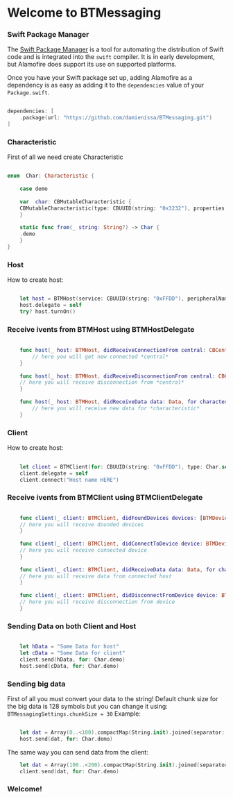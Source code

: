 
# Welcome to BTMessaging

### Swift Package Manager

  

The [Swift Package Manager](https://swift.org/package-manager/) is a tool for automating the distribution of Swift code and is integrated into the `swift` compiler. It is in early development, but Alamofire does support its use on supported platforms.

  

Once you have your Swift package set up, adding Alamofire as a dependency is as easy as adding it to the `dependencies` value of your `Package.swift`.

  

```swift

dependencies: [
    .package(url: "https://github.com/damienissa/BTMessaging.git")
]

```

### Characteristic
First of all we need create Characteristic
```swift

enum  Char: Characteristic {
    
    case demo
    
    var  char: CBMutableCharacteristic {
	CBMutableCharacteristic(type: CBUUID(string: "0x3232"), properties: [.notify, .write, .read], value: nil, permissions: [.readable, .writeable])
    }
    
    static func from(_ string: String?) -> Char {
	.demo
    }
}
 ```
### Host
How to create host: 
```swift

    let host = BTMHost(service: CBUUID(string: "0xFFDD"), peripheralName: "My Host Name", type: Char.self)
    host.delegate = self
    try? host.turnOn()
```

### Receive ivents from BTMHost using BTMHostDelegate
```swift
    
    func host(_ host: BTMHost, didReceiveConnectionFrom central: CBCentral) {
    	// here you will get new connected *central*
    }
    
    func host(_ host: BTMHost, didReceiveDisconnectionFrom central: CBCentral) {
	// here you will receive disconnection from *central*
    }
    
    func host(_ host: BTMHost, didReceiveData data: Data, for characteristic: Characteristic) {
    	// here you will receive new data for *characteristic*
    }
```

### Client
How to create host: 
```swift
   
    let client = BTMClient(for: CBUUID(string: "0xFFDD"), type: Char.self)
    client.delegate = self
    client.connect("Host name HERE")
```

### Receive ivents from BTMClient using BTMClientDelegate
```swift

    func client(_ client: BTMClient, didFoundDevices devices: [BTMDevice]) {
   	// here you will receive dounded devices
    }
    
    func client(_ client: BTMClient, didConnectToDevice device: BTMDevice) {
   	// here you will receive connected device
    }
    
    func client(_ client: BTMClient, didReceiveData data: Data, for characteristic: Characteristic) {
   	// here you will receive data from connected host
    }
    
    func client(_ client: BTMClient, didDisconnectFromDevice device: BTMDevice) {
   	// here you will receive disconnection from device
    }
```

### Sending Data on both Client and Host
```swift

    let hData = "Some Data for host"
    let cData = "Some Data for client"
    client.send(hData, for: Char.demo)
    host.send(cData, for: Char.demo)
 ```   
### Sending big data
First of all you must convert your data to the string!
Default chunk size for the big data is 128 symbols but you can change it using: `BTMessagingSettings.chunkSize = 30`
Example:
```swift

    let dat = Array(0..<100).compactMap(String.init).joined(separator: ", ")
    host.send(dat, for: Char.demo)
```
The same way you can send data from the client:
```swift
    let dat = Array(100..<200).compactMap(String.init).joined(separator: ", ")
    client.send(dat, for: Char.demo)
```
### Welcome!

